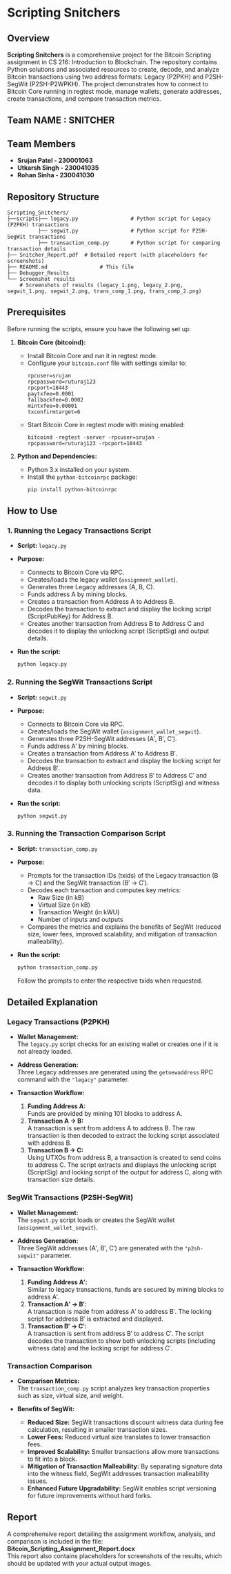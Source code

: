 
# Scripting Snitchers

## Overview

**Scripting Snitchers** is a comprehensive project for the Bitcoin Scripting assignment in CS 216: Introduction to Blockchain. The repository contains Python solutions and associated resources to create, decode, and analyze Bitcoin transactions using two address formats: Legacy (P2PKH) and P2SH-SegWit (P2SH-P2WPKH). The project demonstrates how to connect to Bitcoin Core running in regtest mode, manage wallets, generate addresses, create transactions, and compare transaction metrics.

## Team NAME : SNITCHER
## Team Members

- **Srujan Patel  - 230001063**
- **Utkarsh Singh - 230041035**
- **Rohan Sinha   - 230041030**

## Repository Structure

```
Scripting_Snitchers/
├──scripts├── legacy.py                 # Python script for Legacy (P2PKH) transactions
          ├── segwit.py                 # Python script for P2SH-SegWit transactions
          ├── transaction_comp.py       # Python script for comparing transaction details
├── Snitcher_Report.pdf  # Detailed report (with placeholders for screenshots)
├── README.md                 # This file
├── Debugger_Results
└── Screenshot results
    # Screenshots of results (legacy_1.png, legacy_2.png, segwit_1.png, segwit_2.png, trans_comp_1.png, trans_comp_2.png)
```

## Prerequisites

Before running the scripts, ensure you have the following set up:

1. **Bitcoin Core (bitcoind):**  
   - Install Bitcoin Core and run it in regtest mode.
   - Configure your `bitcoin.conf` file with settings similar to:
     ```
     rpcuser=srujan
     rpcpassword=ruturaj123
     rpcport=18443
     paytxfee=0.0001
     fallbackfee=0.0002
     mintxfee=0.00001
     txconfirmtarget=6
     ```
   - Start Bitcoin Core in regtest mode with mining enabled:
     ```
     bitcoind -regtest -server -rpcuser=srujan -rpcpassword=ruturaj123 -rpcport=18443
     ```

2. **Python and Dependencies:**  
   - Python 3.x installed on your system.
   - Install the `python-bitcoinrpc` package:
     ```bash
     pip install python-bitcoinrpc
     ```

## How to Use

### 1. Running the Legacy Transactions Script

- **Script:** `legacy.py`
- **Purpose:**  
  - Connects to Bitcoin Core via RPC.
  - Creates/loads the legacy wallet (`assignment_wallet`).
  - Generates three Legacy addresses (A, B, C).
  - Funds address A by mining blocks.
  - Creates a transaction from Address A to Address B.
  - Decodes the transaction to extract and display the locking script (ScriptPubKey) for Address B.
  - Creates another transaction from Address B to Address C and decodes it to display the unlocking script (ScriptSig) and output details.

- **Run the script:**
  ```bash
  python legacy.py
  ```

### 2. Running the SegWit Transactions Script

- **Script:** `segwit.py`
- **Purpose:**  
  - Connects to Bitcoin Core via RPC.
  - Creates/loads the SegWit wallet (`assignment_wallet_segwit`).
  - Generates three P2SH-SegWit addresses (A′, B′, C′).
  - Funds address A′ by mining blocks.
  - Creates a transaction from Address A′ to Address B′.
  - Decodes the transaction to extract and display the locking script for Address B′.
  - Creates another transaction from Address B′ to Address C′ and decodes it to display both unlocking scripts (ScriptSig) and witness data.

- **Run the script:**
  ```bash
  python segwit.py
  ```

### 3. Running the Transaction Comparison Script

- **Script:** `transaction_comp.py`
- **Purpose:**  
  - Prompts for the transaction IDs (txids) of the Legacy transaction (B → C) and the SegWit transaction (B′ → C′).
  - Decodes each transaction and computes key metrics:
    - Raw Size (in kB)
    - Virtual Size (in kB)
    - Transaction Weight (in kWU)
    - Number of inputs and outputs
  - Compares the metrics and explains the benefits of SegWit (reduced size, lower fees, improved scalability, and mitigation of transaction malleability).

- **Run the script:**
  ```bash
  python transaction_comp.py
  ```

  Follow the prompts to enter the respective txids when requested.

## Detailed Explanation

### Legacy Transactions (P2PKH)

- **Wallet Management:**  
  The `legacy.py` script checks for an existing wallet or creates one if it is not already loaded.
  
- **Address Generation:**  
  Three Legacy addresses are generated using the `getnewaddress` RPC command with the `"legacy"` parameter.
  
- **Transaction Workflow:**  
  1. **Funding Address A:**  
     Funds are provided by mining 101 blocks to address A.
  2. **Transaction A → B:**  
     A transaction is sent from address A to address B. The raw transaction is then decoded to extract the locking script associated with address B.
  3. **Transaction B → C:**  
     Using UTXOs from address B, a transaction is created to send coins to address C. The script extracts and displays the unlocking script (ScriptSig) and locking script of the output for address C, along with transaction size details.

### SegWit Transactions (P2SH-SegWit)

- **Wallet Management:**  
  The `segwit.py` script loads or creates the SegWit wallet (`assignment_wallet_segwit`).

- **Address Generation:**  
  Three SegWit addresses (A′, B′, C′) are generated with the `"p2sh-segwit"` parameter.
  
- **Transaction Workflow:**  
  1. **Funding Address A′:**  
     Similar to legacy transactions, funds are secured by mining blocks to address A′.
  2. **Transaction A′ → B′:**  
     A transaction is made from address A′ to address B′. The locking script for address B′ is extracted and displayed.
  3. **Transaction B′ → C′:**  
     A transaction is sent from address B′ to address C′. The script decodes the transaction to show both unlocking scripts (including witness data) and the locking script for address C′.

### Transaction Comparison

- **Comparison Metrics:**  
  The `transaction_comp.py` script analyzes key transaction properties such as size, virtual size, and weight.
  
- **Benefits of SegWit:**  
  - **Reduced Size:** SegWit transactions discount witness data during fee calculation, resulting in smaller transaction sizes.
  - **Lower Fees:** Reduced virtual size translates to lower transaction fees.
  - **Improved Scalability:** Smaller transactions allow more transactions to fit into a block.
  - **Mitigation of Transaction Malleability:** By separating signature data into the witness field, SegWit addresses transaction malleability issues.
  - **Enhanced Future Upgradability:** SegWit enables script versioning for future improvements without hard forks.

## Report

A comprehensive report detailing the assignment workflow, analysis, and comparison is included in the file:  
**Bitcoin_Scripting_Assignment_Report.docx**  
This report also contains placeholders for screenshots of the results, which should be updated with your actual output images.



